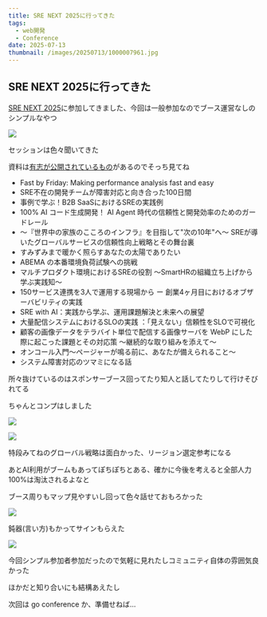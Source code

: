 ```yaml
---
title: SRE NEXT 2025に行ってきた
tags:
  - web開発
  - Conference
date: 2025-07-13
thumbnail: /images/20250713/1000007961.jpg
---
```


## SRE NEXT 2025に行ってきた

[SRE NEXT 2025](https://sre-next.dev/2025/)に参加してきました、今回は一般参加なのでブース運営なしのシンプルなやつ

![](/images/20250713/1000007961.jpg)

セッションは色々聞いてきた

資料は[有志が公開されているもの](https://zenn.dev/r4ynode/articles/srenext2025-documents)があるのでそっち見てね

- Fast by Friday: Making performance analysis fast and easy
- SRE不在の開発チームが障害対応と向き合った100日間
- 事例で学ぶ！B2B SaaSにおけるSREの実践例
- 100% AI コード生成開発！ AI Agent 時代の信頼性と開発効率のためのガードレール
- 〜『世界中の家族のこころのインフラ』を目指して"次の10年"へ〜 SREが導いたグローバルサービスの信頼性向上戦略とその舞台裏
- すみずみまで暖かく照らすあなたの太陽でありたい
- ABEMA の本番環境負荷試験への挑戦
- マルチプロダクト環境におけるSREの役割 〜SmartHRの組織立ち上げから学ぶ実践知〜
- 150サービス連携を3人で運用する現場から ー 創業4ヶ月目におけるオブザーバビリティの実践
- SRE with AI：実践から学ぶ、運用課題解決と未来への展望
- 大量配信システムにおけるSLOの実践 ：「見えない」信頼性をSLOで可視化
- 顧客の画像データをテラバイト単位で配信する画像サーバを WebP にした際に起こった課題とその対応策 ～継続的な取り組みを添えて～
- オンコール入門〜ページャーが鳴る前に、あなたが備えられること〜
- システム障害対応のツマミになる話

所々抜けているのはスポンサーブース回ってたり知人と話してたりして行けそびれてる

ちゃんとコンプはしました

![](/images/20250713/1000007986.jpg)

![](/images/20250713/1000007985.jpg)

特段みてねのグローバル戦略は面白かった、リージョン選定参考になる

あとAI利用がブームもあってぽちぽちとある、確かに今後を考えると全部人力100%は淘汰されるよなと

ブース周りもマップ見やすいし回って色々話せておもろかった

![](/images/20250713/1000007963.jpg)

鈍器(言い方)もかってサインもらえた

![](/images/20250713/1000007973.jpg)

今回シンプル参加者参加だったので気軽に見れたしコミュニティ自体の雰囲気良かった

ほかだと知り合いにも結構あえたし

次回は go conference か、準備せねば...
